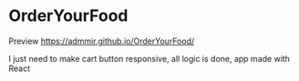 # OrderYourFood

Preview https://admmir.github.io/OrderYourFood/


I just need to make cart button responsive, all logic is done, app made with React
